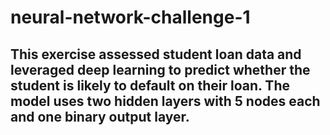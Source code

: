 # neural-network-challenge-1
## This exercise assessed student loan data and leveraged deep learning to predict whether the student is likely to default on their loan. The model uses two hidden layers with 5 nodes each and one binary output layer.